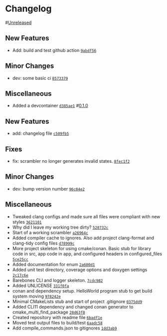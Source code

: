 # Changelog

#[Unreleased](https://github.com/bwhitchurch/CubeTimer/compare/0.1.0...HEAD)

## New Features

- Add: build and test github action [`9abdf56`](https://github.com/bwhitchurch/CubeTimer/commit/9abdf5625baa201edb13cab1a4e2500f5ac396fe)

## Minor Changes

- dev: some basic ci [`8573379`](https://github.com/bwhitchurch/CubeTimer/commit/8573379353ac600f34d8fe38a4d46ab47479b7aa)

## Miscellaneous

- Added a devcontainer [`d385ae1`](https://github.com/bwhitchurch/CubeTimer/commit/d385ae1286ea190dca818ad0048f5a6c7fc1a8f2)
#[0.1.0]()

## New Features

- add: changelog file [`c509fb5`](https://github.com/bwhitchurch/CubeTimer/commit/c509fb5d43dbb69b4d3320a10fb44701b9021bfb)

## Fixes

- fix: scrambler no longer generates invalid states. [`8fec1f2`](https://github.com/bwhitchurch/CubeTimer/commit/8fec1f21fa42cfb7d4a586743f06d422125916b4)

## Minor Changes

- dev: bump version number [`96c04e2`](https://github.com/bwhitchurch/CubeTimer/commit/96c04e22854909f6f4540728f23f8523025bf748)

## Miscellaneous

- Tweaked clang configs and made sure all files were compliant with new styles [`3621101`](https://github.com/bwhitchurch/CubeTimer/commit/36211013a9b643c26633c5fd9979a88fc5f01af3)
- Why did I leave my working tree dirty? [`528732c`](https://github.com/bwhitchurch/CubeTimer/commit/528732cd351071def42604c5add3499352a72318)
- Start of a working scrambler [`a26964c`](https://github.com/bwhitchurch/CubeTimer/commit/a26964c325d2bd63e69aff699bdc721aef60e106)
- Added compiler cache to ignores. Also add project clang-format and clang-tidy config files [`d78999c`](https://github.com/bwhitchurch/CubeTimer/commit/d78999c1ebcfb4be666513641b98431855da0915)
- More project skeleton for using cmake/conan. Basic stub for library code in src, app code in app, and configured headers in configured_files [`5ce25cc`](https://github.com/bwhitchurch/CubeTimer/commit/5ce25cc2cdf29dbda1b9399279688f8b058230af)
- Added documentation for enum [`2a600d1`](https://github.com/bwhitchurch/CubeTimer/commit/2a600d111fc1d93206cad15695472dec93d8c126)
- Added unit test directory, coverage options and doxygen settings [`2c17c6e`](https://github.com/bwhitchurch/CubeTimer/commit/2c17c6ed93e24c8e5d0bf864807862dd750a0879)
- Barebones CLI and logger skeleton. [`7cdc982`](https://github.com/bwhitchurch/CubeTimer/commit/7cdc982ca5db47d0e6793e5cbe44125011407252)
- Added UNLICENSE [`331f0fa`](https://github.com/bwhitchurch/CubeTimer/commit/331f0fa3bf4e0645a2ef9ddaf2f60a81a6284d5f)
- conan and dependency setup. HelloWorld program stub to get build system moving [`978242e`](https://github.com/bwhitchurch/CubeTimer/commit/978242ee34e68d4f9c1a6551ef590abf736d4e33)
- Minimal CMakeLists stub and start of project .gitignore [`0375dd9`](https://github.com/bwhitchurch/CubeTimer/commit/0375dd9f52dcbf3a044e6f0feb70a418da86c048)
- Added CLI11 dependency and changed conan generator to cmake_multi_find_package [`28d63f8`](https://github.com/bwhitchurch/CubeTimer/commit/28d63f8d6dcbdb99949dcbd3009a60e95a33682f)
- Created repository with readme file [`6badf1e`](https://github.com/bwhitchurch/CubeTimer/commit/6badf1e8bf05f7875f06a8dfca5bfe62f9372f1b)
- Moved test output files to build/test [`6aadc58`](https://github.com/bwhitchurch/CubeTimer/commit/6aadc58bc596afce0faaa538356b90c2624da1d9)
- Add compile_commands.json to gitignores [`1dd3ab9`](https://github.com/bwhitchurch/CubeTimer/commit/1dd3ab99622a96a1998ded119b0aa4e4cbe11b28)
